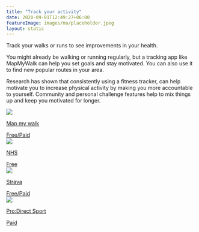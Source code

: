 ```yaml
---
title: "Track your activity"
date: 2020-09-01T12:49:27+06:00
featureImage: images/ma/placeholder.jpeg
layout: static
---
```


Track your walks or runs to see improvements in your health.

You might already be walking or running regularly, but a tracking app like MapMyWalk can help you set goals and stay motivated. You can also use it to find new popular routes in your area.

Research has shown that consistently using a fitness tracker, can help motivate you to increase physical activity by making you more accountable to yourself. Community and personal challenge features help to mix things up and keep you motivated for longer.

<a class="ma-link" href="https://www.mapmywalk.com/"><div class="ma-card"><div class="ma-icon"><img src ="/images/icon-check.png"/></div><div class="ma-name"><p>Map my walk</p></div><div class="ma-paid-text"><span>Free/Paid</span></div></div></a><a class="ma-link" href="https://www.nhs.uk/live-well/exercise/running-and-aerobic-exercises/"><div class="ma-card"><div class="ma-icon"><img src ="/images/icon-check.png"/></div><div class="ma-name"><p>NHS</p></div><div class="ma-paid-text"><span>Free</span></div></div></a><a class="ma-link" href="https://www.strava.com/"><div class="ma-card"><div class="ma-icon"><img src ="/images/icon-check.png"/></div><div class="ma-name"><p>Strava</p></div><div class="ma-paid-text"><span>Free/Paid</span></div></div></a><a class="ma-link" href="https://www.awin1.com/cread.php?awinmid=6667&awinaffid=1198638&ued=https%3A%2F%2Fwww.prodirectsport.com%2Frunning%2F"><div class="ma-card"><div class="ma-icon"><img src ="/images/icon-pound.png"/></div><div class="ma-name"><p>Pro:Direct Sport</p></div><div class="ma-paid-text"><span>Paid</span></div></div></a>  

<br/><br/>






